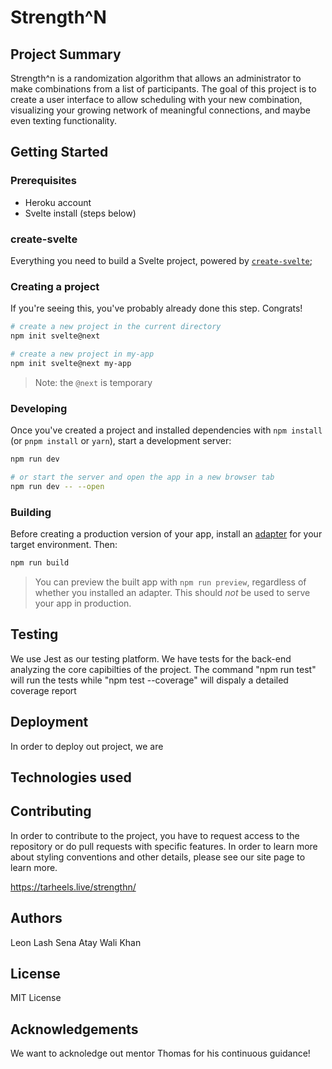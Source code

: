 # Strength^N 

## Project Summary

Strength^n is a randomization algorithm that allows an administrator to make combinations from a list of participants. The goal of this project is to create a user interface to allow scheduling with your new combination, visualizing your growing network of meaningful connections, and maybe even texting functionality.

## Getting Started

### Prerequisites 
* Heroku account 
* Svelte install (steps below)



### create-svelte

Everything you need to build a Svelte project, powered by [`create-svelte`](https://github.com/sveltejs/kit/tree/master/packages/create-svelte);

### Creating a project

If you're seeing this, you've probably already done this step. Congrats!

```bash
# create a new project in the current directory
npm init svelte@next

# create a new project in my-app
npm init svelte@next my-app
```

> Note: the `@next` is temporary

### Developing

Once you've created a project and installed dependencies with `npm install` (or `pnpm install` or `yarn`), start a development server:

```bash
npm run dev

# or start the server and open the app in a new browser tab
npm run dev -- --open
```

### Building

Before creating a production version of your app, install an [adapter](https://kit.svelte.dev/docs#adapters) for your target environment. Then:

```bash
npm run build
```

> You can preview the built app with `npm run preview`, regardless of whether you installed an adapter. This should _not_ be used to serve your app in production.


## Testing

We use Jest as our testing platform. We have tests for the back-end analyzing the core capibilties of the project. The command "npm run test" will run the tests while "npm test --coverage" will dispaly a detailed coverage report

## Deployment

In order to deploy out project, we are 

## Technologies used

## Contributing

In order to contribute to the project, you have to request access to the repository or do pull requests with specific features. In order to learn more about styling conventions and other details, please see our site page to learn more. 

https://tarheels.live/strengthn/

## Authors

Leon Lash
Sena Atay
Wali Khan

## License

MIT License

## Acknowledgements
We want to acknoledge out mentor Thomas for his continuous guidance!
